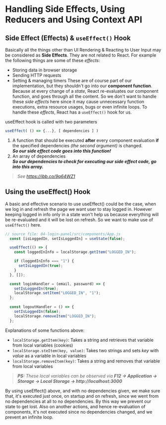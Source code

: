 # Handling Side Effects, Using Reducers and Using Context API
## Side Effect (Effects) & `useEffect()` Hook
Basically all the things other than UI Rendering & Reacting to User Input may be considered as **Side Effects**. They are not related to React. For example the following things are some of these *effects*:
- Storing data in browser storage
- Sending HTTP requests
- Setting & managing timers
These are of course part of our implementation, but they shouldn't go into our **component function**. Because at every change of a *state*, React re-evaluates our component function, and goes through all the content. So we don't want to handle these *side effects* here since it may cause unnecessary function executions, extra resource usages, bugs or even infinite loops. To handle these *effects*, React has a `useEffect()` hook for us.  

useEffect hook is called with two parameters
```javascript
useEffect( () => {...}, [ dependencies ] )
```
1. A function that should be executed **after** every component evaluation **if** the specified dependencies *(the second argument)* is changed.  
***So our side effect code goes into this function!***
2. An array of dependencies  
***So our dependencies to check for executing our side effect code, go into this array.***
> *See https://ibb.co/9q64WZ1*

## Using the useEffect() Hook
A basic and effective scenario to use useEffect() could be the case, when we log in and refresh the page we want user to stay logged in. However keeping logged in info only in a state won't help us because everything will be re-evaluated and it will be lost on refresh. So we want to make use of `useEffect()` here.
```javascript
// source file: 04-login-panel/src/components/App.js
  const [isLoggedIn, setIsLoggedIn] = useState(false);

  useEffect(() => {
    const loggedInInfo = localStorage.getItem("LOGGED_IN");

    if (loggedInInfo === "1") {
      setIsLoggedIn(true);
    }
  }, []);

  const loginHandler = (email, password) => {
    setIsLoggedIn(true);
    localStorage.setItem("LOGGED_IN", "1");
  };
  
  const logoutHandler = () => {
    setIsLoggedIn(false);
    localStorage.removeItem("LOGGED_IN");
  };
```
Explanations of some functions above:
- `localStorage.getItem(key)`: Takes a string and retrieves that variable from local variables (cookies)
- `localStorage.steItem(key, value)`: Takes two strings and sets *key* with *value* as a variable in local variables
- `localStorage.removeItem(key)`: Takes a string and removes that variable from local variables
> ***PS:** These local variables can be observed via **F12 -> Application -> Storage -> Local Storage -> http://localhost:3000***

By using useEffect() above, and with no dependencies given, we make sure that, it's executed just once, on startup and on refresh, since we went from no dependencies at all to no dependencies. By this way we prevent our state to get lost. Also on another actions, and hence re-evaluation of components, it's not executed since no dependencies changed, and we prevent an infinite loop.